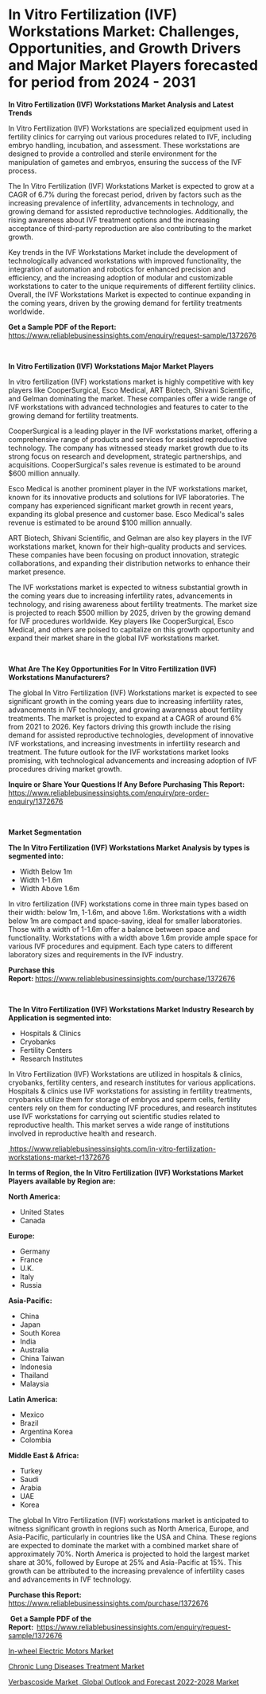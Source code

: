 <p><h1>In Vitro Fertilization (IVF) Workstations Market: Challenges, Opportunities, and Growth Drivers and Major Market Players forecasted for period from 2024 - 2031</h1></p><p><strong>In Vitro Fertilization (IVF) Workstations Market Analysis and Latest Trends</strong></p>
<p><p>In Vitro Fertilization (IVF) Workstations are specialized equipment used in fertility clinics for carrying out various procedures related to IVF, including embryo handling, incubation, and assessment. These workstations are designed to provide a controlled and sterile environment for the manipulation of gametes and embryos, ensuring the success of the IVF process.</p><p>The In Vitro Fertilization (IVF) Workstations Market is expected to grow at a CAGR of 6.7% during the forecast period, driven by factors such as the increasing prevalence of infertility, advancements in technology, and growing demand for assisted reproductive technologies. Additionally, the rising awareness about IVF treatment options and the increasing acceptance of third-party reproduction are also contributing to the market growth.</p><p>Key trends in the IVF Workstations Market include the development of technologically advanced workstations with improved functionality, the integration of automation and robotics for enhanced precision and efficiency, and the increasing adoption of modular and customizable workstations to cater to the unique requirements of different fertility clinics. Overall, the IVF Workstations Market is expected to continue expanding in the coming years, driven by the growing demand for fertility treatments worldwide.</p></p>
<p><strong>Get a Sample PDF of the Report:&nbsp;</strong> <a href="https://www.reliablebusinessinsights.com/enquiry/request-sample/1372676">https://www.reliablebusinessinsights.com/enquiry/request-sample/1372676</a></p>
<p>&nbsp;</p>
<p><strong>In Vitro Fertilization (IVF) Workstations Major Market Players</strong></p>
<p><p>In vitro fertilization (IVF) workstations market is highly competitive with key players like CooperSurgical, Esco Medical, ART Biotech, Shivani Scientific, and Gelman dominating the market. These companies offer a wide range of IVF workstations with advanced technologies and features to cater to the growing demand for fertility treatments.</p><p>CooperSurgical is a leading player in the IVF workstations market, offering a comprehensive range of products and services for assisted reproductive technology. The company has witnessed steady market growth due to its strong focus on research and development, strategic partnerships, and acquisitions. CooperSurgical's sales revenue is estimated to be around $600 million annually.</p><p>Esco Medical is another prominent player in the IVF workstations market, known for its innovative products and solutions for IVF laboratories. The company has experienced significant market growth in recent years, expanding its global presence and customer base. Esco Medical's sales revenue is estimated to be around $100 million annually.</p><p>ART Biotech, Shivani Scientific, and Gelman are also key players in the IVF workstations market, known for their high-quality products and services. These companies have been focusing on product innovation, strategic collaborations, and expanding their distribution networks to enhance their market presence.</p><p>The IVF workstations market is expected to witness substantial growth in the coming years due to increasing infertility rates, advancements in technology, and rising awareness about fertility treatments. The market size is projected to reach $500 million by 2025, driven by the growing demand for IVF procedures worldwide. Key players like CooperSurgical, Esco Medical, and others are poised to capitalize on this growth opportunity and expand their market share in the global IVF workstations market.</p></p>
<p>&nbsp;</p>
<p><strong>What Are The Key Opportunities For In Vitro Fertilization (IVF) Workstations Manufacturers?</strong></p>
<p><p>The global In Vitro Fertilization (IVF) Workstations market is expected to see significant growth in the coming years due to increasing infertility rates, advancements in IVF technology, and growing awareness about fertility treatments. The market is projected to expand at a CAGR of around 6% from 2021 to 2026. Key factors driving this growth include the rising demand for assisted reproductive technologies, development of innovative IVF workstations, and increasing investments in infertility research and treatment. The future outlook for the IVF workstations market looks promising, with technological advancements and increasing adoption of IVF procedures driving market growth.</p></p>
<p><strong>Inquire or Share Your Questions If Any Before Purchasing This Report:</strong> <a href="https://www.reliablebusinessinsights.com/enquiry/pre-order-enquiry/1372676">https://www.reliablebusinessinsights.com/enquiry/pre-order-enquiry/1372676</a></p>
<p>&nbsp;</p>
<p><strong>Market Segmentation</strong></p>
<p><strong>The In Vitro Fertilization (IVF) Workstations Market Analysis by types is segmented into:</strong></p>
<p><ul><li>Width Below 1m</li><li>Width 1-1.6m</li><li>Width Above 1.6m</li></ul></p>
<p><p>In vitro fertilization (IVF) workstations come in three main types based on their width: below 1m, 1-1.6m, and above 1.6m. Workstations with a width below 1m are compact and space-saving, ideal for smaller laboratories. Those with a width of 1-1.6m offer a balance between space and functionality. Workstations with a width above 1.6m provide ample space for various IVF procedures and equipment. Each type caters to different laboratory sizes and requirements in the IVF industry.</p></p>
<p><strong>Purchase this Report:&nbsp;</strong><a href="https://www.reliablebusinessinsights.com/purchase/1372676">https://www.reliablebusinessinsights.com/purchase/1372676</a></p>
<p>&nbsp;</p>
<p><strong>The In Vitro Fertilization (IVF) Workstations Market Industry Research by Application is segmented into:</strong></p>
<p><ul><li>Hospitals & Clinics</li><li>Cryobanks</li><li>Fertility Centers</li><li>Research Institutes</li></ul></p>
<p><p>In Vitro Fertilization (IVF) Workstations are utilized in hospitals & clinics, cryobanks, fertility centers, and research institutes for various applications. Hospitals & clinics use IVF workstations for assisting in fertility treatments, cryobanks utilize them for storage of embryos and sperm cells, fertility centers rely on them for conducting IVF procedures, and research institutes use IVF workstations for carrying out scientific studies related to reproductive health. This market serves a wide range of institutions involved in reproductive health and research.</p></p>
<p><a href="https://www.reliablebusinessinsights.com/in-vitro-fertilization-workstations-market-r1372676">&nbsp;https://www.reliablebusinessinsights.com/in-vitro-fertilization-workstations-market-r1372676</a></p>
<p><strong>In terms of Region, the In Vitro Fertilization (IVF) Workstations Market Players available by Region are:</strong></p>
<p>
    <p> <strong> North America: </strong>
        <ul>
            <li>United States</li>
            <li>Canada</li>
        </ul>
        </p> 
    <p> <strong> Europe: </strong>
        <ul>
            <li>Germany</li>
            <li>France</li>
            <li>U.K.</li>
            <li>Italy</li>
            <li>Russia</li>
        </ul>
        </p> 
    <p> <strong> Asia-Pacific: </strong>
        <ul>
            <li>China</li>
            <li>Japan</li>
            <li>South Korea</li>
            <li>India</li>
            <li>Australia</li>
            <li>China Taiwan</li>
            <li>Indonesia</li>
            <li>Thailand</li>
            <li>Malaysia</li>
        </ul>
        </p> 
    <p> <strong> Latin America: </strong>
        <ul>
            <li>Mexico</li>
            <li>Brazil</li>
            <li>Argentina Korea</li>
            <li>Colombia</li>
        </ul>
        </p> 
    <p> <strong> Middle East & Africa: </strong>
        <ul>
            <li>Turkey</li>
            <li>Saudi</li>
            <li>Arabia</li>
            <li>UAE</li>
            <li>Korea</li>
        </ul>
    </p>
    </p>
<p><p>The global In Vitro Fertilization (IVF) workstations market is anticipated to witness significant growth in regions such as North America, Europe, and Asia-Pacific, particularly in countries like the USA and China. These regions are expected to dominate the market with a combined market share of approximately 70%. North America is projected to hold the largest market share at 30%, followed by Europe at 25% and Asia-Pacific at 15%. This growth can be attributed to the increasing prevalence of infertility cases and advancements in IVF technology.</p></p>
<p><strong>Purchase this Report: </strong><a href="https://www.reliablebusinessinsights.com/purchase/1372676">https://www.reliablebusinessinsights.com/purchase/1372676</a></p>
<p>&nbsp;<strong>Get a Sample PDF of the Report:&nbsp;&nbsp;</strong><a href="https://www.reliablebusinessinsights.com/enquiry/request-sample/1372676">https://www.reliablebusinessinsights.com/enquiry/request-sample/1372676</a></p>
<p><strong></strong></p>
<p><p><a href="https://medium.com/@crystalwastonh89/in-wheel-electric-motors-market-size-market-segmentation-market-trends-and-growth-analysis-cd2dc428fc90">In-wheel Electric Motors Market</a></p><p><a href="https://medium.com/@kaylagreenj1521/chronic-lung-diseases-treatment-market-size-market-segmentation-market-trends-and-growth-analysis-26eedd6d1d92">Chronic Lung Diseases Treatment Market</a></p><p><a href="https://github.com/dayanaaunders7856/Market-Research-Report-List-1/blob/main/verbascoside-market-global-outlook-and-forecast-2022-2028-market.md">Verbascoside Market, Global Outlook and Forecast 2022-2028 Market</a></p></p>